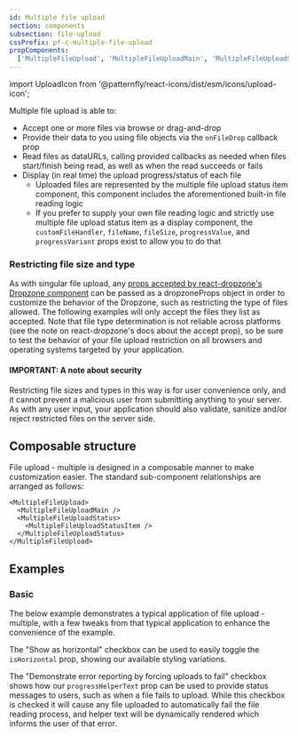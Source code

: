 ```yaml
---
id: Multiple file upload
section: components
subsection: file-upload
cssPrefix: pf-c-multiple-file-upload
propComponents:
  ['MultipleFileUpload', 'MultipleFileUploadMain', 'MultipleFileUploadStatus', 'MultipleFileUploadStatusItem']
---
```


import UploadIcon from '@patternfly/react-icons/dist/esm/icons/upload-icon';

Multiple file upload is able to:

- Accept one or more files via browse or drag-and-drop
- Provide their data to you using file objects via the `onFileDrop` callback prop
- Read files as dataURLs, calling provided callbacks as needed when files start/finish being read, as well as when the read succeeds or fails
- Display (in real time) the upload progress/status of each file
  - Uploaded files are represented by the multiple file upload status item component, this component includes the aforementioned built-in file reading logic
  - If you prefer to supply your own file reading logic and strictly use multiple file upload status item as a display component, the `customFileHandler`, `fileName`, `fileSize`, `progressValue`, and `progressVariant` props exist to allow you to do that

### Restricting file size and type

As with singular file upload, any [props accepted by react-dropzone's Dropzone component](https://react-dropzone.js.org/#!/Dropzone) can be passed as a dropzoneProps object in order to customize the behavior of the Dropzone, such as restricting the type of files allowed. The following examples will only accept the files they list as accepted. Note that file type determination is not reliable across platforms (see the note on react-dropzone's docs about the accept prop), so be sure to test the behavior of your file upload restriction on all browsers and operating systems targeted by your application.

#### IMPORTANT: A note about security

Restricting file sizes and types in this way is for user convenience only, and it cannot prevent a malicious user from submitting anything to your server. As with any user input, your application should also validate, sanitize and/or reject restricted files on the server side.

## Composable structure

File upload - multiple is designed in a composable manner to make customization easier. The standard sub-component relationships are arranged as follows:

```noLive
<MultipleFileUpload>
  <MultipleFileUploadMain />
  <MultipleFileUploadStatus>
    <MultipleFileUploadStatusItem />
  </MultipleFileUploadStatus>
</MultipleFileUpload>
```

## Examples

### Basic

The below example demonstrates a typical application of file upload - multiple, with a few tweaks from that typical application to enhance the convenience of the example.

The "Show as horizontal" checkbox can be used to easily toggle the `isHorizontal` prop, showing our available styling variations.

The "Demonstrate error reporting by forcing uploads to fail" checkbox shows how our `progressHelperText` prop can be used to provide status messages to users, such as when a file fails to upload. While this checkbox is checked it will cause any file uploaded to automatically fail the file reading process, and helper text will be dynamically rendered which informs the user of that error.

```ts file="./MultipleFileUploadBasic.tsx"
```
